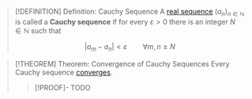 >[!DEFINITION] Definition: Cauchy Sequence
>A [real sequence](../Real%20Sequence.md) $(a_n)_{n\in\mathbb{N}}$ is called a **Cauchy sequence** if for every $\varepsilon \gt 0$ there is an integer $N \in \mathbb{N}$ such that
>
>$$|a_m - a_n| \lt \varepsilon \qquad \forall m,n \ge N$$

>[!THEOREM] Theorem: Convergence of Cauchy Sequences
>Every Cauchy sequence [converges](Convergence%20of%20Real%20Sequences.md).
>
>>[!PROOF]-
>>TODO